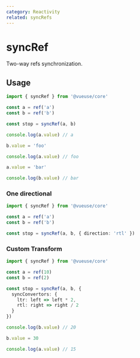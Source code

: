 ```yaml
---
category: Reactivity
related: syncRefs
---
```


# syncRef

Two-way refs synchronization.

## Usage

```ts
import { syncRef } from '@vueuse/core'

const a = ref('a')
const b = ref('b')

const stop = syncRef(a, b)

console.log(a.value) // a

b.value = 'foo'

console.log(a.value) // foo

a.value = 'bar'

console.log(b.value) // bar
```

### One directional

```ts
import { syncRef } from '@vueuse/core'

const a = ref('a')
const b = ref('b')

const stop = syncRef(a, b, { direction: 'rtl' })
```

### Custom Transform

```ts
import { syncRef } from '@vueuse/core'

const a = ref(10)
const b = ref(2)

const stop = syncRef(a, b, {
  syncConvertors: {
    ltr: left => left * 2,
    rtl: right => right / 2
  }
})

console.log(b.value) // 20

b.value = 30

console.log(a.value) // 15
```
